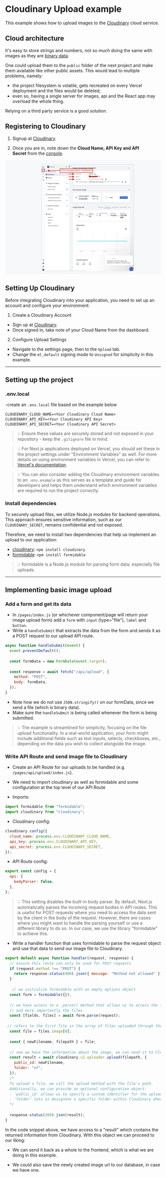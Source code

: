 # Cloudinary Upload example
This example shows how to upload images to the [Cloudinary](https://cloudinary.com/) cloud service.


## Cloud architecture
It's easy to store strings and numbers, not so much doing the same with images as they are [binary data](https://en.wikipedia.org/wiki/Binary_file).

One could upload them to the `public` folder of the next project and make them available like other public assets. This would lead to multiple problems, namely:

- the project filesystem is volatile, gets recreated on every Vercel deployment and the files would be deleted;
- even so, having a single server for images, api and the React app may overload the whole thing.

Relying on a third party service is a good solution.

## Registering to Cloudinary

1. Signup at [Cloudinary](https://cloudinary.com/).

2. Once you are in, note down the **Cloud Name, API Key and API Secret** from the [console](https://console.cloudinary.com/console).

![Cloudinary Dashboard](/public/cloudinary-dashboard.png)


## Setting Up Cloudinary

Before integrating Cloudinary into your application, you need to set up an account and configure your environment:

1. Create a Cloudinary Account
- Sign up at [Cloudinary](https://cloudinary.com/).
- Once signed in, take note of your Cloud Name from the dashboard.
  
2. Configure Upload Settings
- Navigate to the settings page, then to the `Upload` tab.
- Change the `ml_default` signing mode to `Unsigned` for simplicity in this example.

---

## Setting up the project

### .env.local

-create an `.env.local` file based on the example below

```env
CLOUDINARY_CLOUD_NAME=<Your Cloudinary Cloud Name>
CLOUDINARY_API_KEY=<Your Cloudinary API Key>
CLOUDINARY_API_SECRET=<Your Cloudinary API Secret>
```

>💡 Ensure these values are securely stored and not exposed in your repository - keep the `.gitignore` file in mind. 

>💡 For Next.js applications deployed on Vercel, you should set these in the project settings under "Environment Variables" as well. For more details on using environment variables in Vercel, you can refer to [Vercel's documentation](https://vercel.com/docs/projects/environment-variables).

>💡 You can also consider adding the Cloudinary environment variables to an `.env.example` as this serves as a template and guide for developers and helps them understand which environment variables are required to run the project correctly.


### Install dependencies

To securely upload files, we utilize Node.js modules for backend operations. This approach ensures sensitive information, such as our `CLOUDINARY_SECRET`, remains confidential and not exposed.

Therefore, we need to install two dependencies that help us implement an upload to our application:

-  [cloudinary](https://www.npmjs.com/package/cloudinary): `npm install cloudinary`
-  [formidable](https://www.npmjs.com/package/formidable): `npm install formidable`


>💡 formidable is a Node.js module for parsing form data, especially file uploads.

---

## Implementing basic image upload

### Add a form and get its data

- In `/pages/index.js` (or whichever component/page will return your image upload form) add a `form` with `input` (type="file"), `label` and `button`.
- Write a `handleSubmit` that extracts the data from the form and sends it as a POST request to our upload API route.

```js
async function handleSubmit(event) {
  event.preventDefault();

  const formData = new FormData(event.target);

  const response = await fetch("/api/upload", {
    method: "POST",
    body: formData,
  });
}
```

- Note how we do not use `JSON.stringify()` on our formData, since we send a file (which is binary data).
- Make sure the `handleSubmit` is being called whenever the form is being submitted.

>💡 The example is streamlined for simplicity, focusing on the file upload functionality. In a real-world application, your form might include additional fields such as text inputs, selects, checkboxes, etc., depending on the data you wish to collect alongside the image.


### Write API Route and send image file to Cloudinary

- Create an API Route for our uploads to be handled (e.g. `/pages/api/upload/index.js`).
- We need to import cloudinary as well as formidable and some configuration at the top level of our API Route

- Imports:

```js
import formidable from "formidable";
import cloudinary from "cloudinary";
```

- Cloudinary config:

```js
cloudinary.config({
  cloud_name: process.env.CLOUDINARY_CLOUD_NAME,
  api_key: process.env.CLOUDINARY_API_KEY,
  api_secret: process.env.CLOUDINARY_SECRET,
});
```

- API Route config:

```js
export const config = {
  api: {
    bodyParser: false,
  },
};
```

>💡 This setting disables the built-in body parser. By default, Next.js automatically parses the incoming request bodies in API routes. This is useful for POST requests where you need to access the data sent by the client in the body of the request. However, there are cases where you might want to handle the parsing yourself or use a different library to do so. In our case, we use the library "formidable" to achieve this.

- Write a handler function that uses formidable to parse the request object and use that data to send our image file to Cloudinary.

```js
export default async function handler(request, response) {
  // ensure this route can only be used for POST requests
  if (request.method !== "POST") {
    return response.status(400).json({ message: "Method not allowed" });
  }

   // we initialize formidable with an empty options object
  const form = formidable({});

  // we have access to a .parse() method that allows us to access the fields
  // and more importantly the files
  const [fields, files] = await form.parse(request);

 // refers to the first file in the array of files uploaded through the form input with the "name "attribute set to "image".
  const file = files.image[0];

  const { newFilename, filepath } = file;

  // now we have the information about the image, we can send it to Cloudinary
  const result = await cloudinary.v2.uploader.upload(filepath, {
    public_id: newFilename,
    folder: "nf",
  });
  /*
  To upload a file, we call the upload method with the file's path. 
  Additionally, we can provide an optional configuration object:
  - 'public_id' allows us to specify a custom identifier for the uploaded file.
  - 'folder' lets us designate a specific folder within Cloudinary where the file should be stored.
  */

  response.status(200).json(result);
}
```

In the code snippet above, we have access to a "result" which contains the returned information from Cloudinary. With this object we can proceed to our liking: 

- We can send it back as a whole to the frontend, which is what we are doing in this example.

- We could also save the newly created image url to our database, in case we have one. 